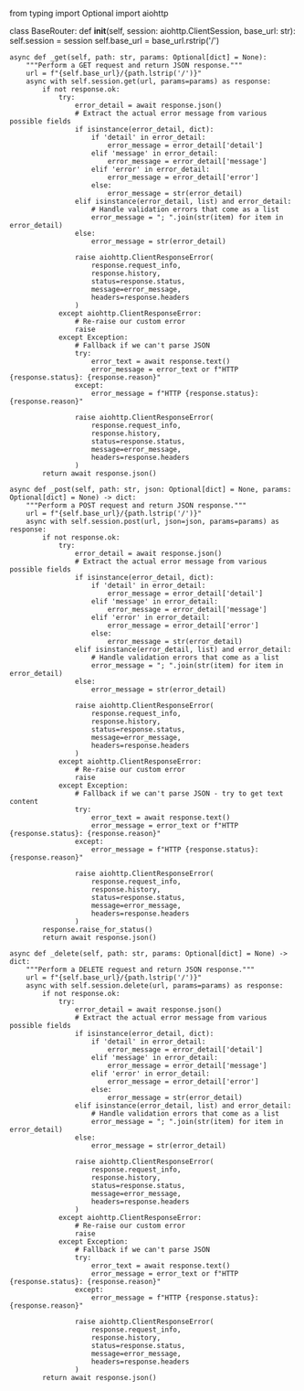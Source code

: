 from typing import Optional
import aiohttp


class BaseRouter:
    def __init__(self, session: aiohttp.ClientSession, base_url: str):
        self.session = session
        self.base_url = base_url.rstrip('/')
    
    async def _get(self, path: str, params: Optional[dict] = None):
        """Perform a GET request and return JSON response."""
        url = f"{self.base_url}/{path.lstrip('/')}"
        async with self.session.get(url, params=params) as response:
            if not response.ok:
                try:
                    error_detail = await response.json()
                    # Extract the actual error message from various possible fields
                    if isinstance(error_detail, dict):
                        if 'detail' in error_detail:
                            error_message = error_detail['detail']
                        elif 'message' in error_detail:
                            error_message = error_detail['message']
                        elif 'error' in error_detail:
                            error_message = error_detail['error']
                        else:
                            error_message = str(error_detail)
                    elif isinstance(error_detail, list) and error_detail:
                        # Handle validation errors that come as a list
                        error_message = "; ".join(str(item) for item in error_detail)
                    else:
                        error_message = str(error_detail)
                    
                    raise aiohttp.ClientResponseError(
                        response.request_info, 
                        response.history,
                        status=response.status,
                        message=error_message,
                        headers=response.headers
                    )
                except aiohttp.ClientResponseError:
                    # Re-raise our custom error
                    raise
                except Exception:
                    # Fallback if we can't parse JSON
                    try:
                        error_text = await response.text()
                        error_message = error_text or f"HTTP {response.status}: {response.reason}"
                    except:
                        error_message = f"HTTP {response.status}: {response.reason}"
                    
                    raise aiohttp.ClientResponseError(
                        response.request_info,
                        response.history,
                        status=response.status,
                        message=error_message,
                        headers=response.headers
                    )
            return await response.json()
    
    async def _post(self, path: str, json: Optional[dict] = None, params: Optional[dict] = None) -> dict:
        """Perform a POST request and return JSON response."""
        url = f"{self.base_url}/{path.lstrip('/')}"
        async with self.session.post(url, json=json, params=params) as response:
            if not response.ok:
                try:
                    error_detail = await response.json()
                    # Extract the actual error message from various possible fields
                    if isinstance(error_detail, dict):
                        if 'detail' in error_detail:
                            error_message = error_detail['detail']
                        elif 'message' in error_detail:
                            error_message = error_detail['message']
                        elif 'error' in error_detail:
                            error_message = error_detail['error']
                        else:
                            error_message = str(error_detail)
                    elif isinstance(error_detail, list) and error_detail:
                        # Handle validation errors that come as a list
                        error_message = "; ".join(str(item) for item in error_detail)
                    else:
                        error_message = str(error_detail)
                    
                    raise aiohttp.ClientResponseError(
                        response.request_info, 
                        response.history,
                        status=response.status,
                        message=error_message,
                        headers=response.headers
                    )
                except aiohttp.ClientResponseError:
                    # Re-raise our custom error
                    raise
                except Exception:
                    # Fallback if we can't parse JSON - try to get text content
                    try:
                        error_text = await response.text()
                        error_message = error_text or f"HTTP {response.status}: {response.reason}"
                    except:
                        error_message = f"HTTP {response.status}: {response.reason}"
                    
                    raise aiohttp.ClientResponseError(
                        response.request_info,
                        response.history,
                        status=response.status,
                        message=error_message,
                        headers=response.headers
                    )
            response.raise_for_status()
            return await response.json()
    
    async def _delete(self, path: str, params: Optional[dict] = None) -> dict:
        """Perform a DELETE request and return JSON response."""
        url = f"{self.base_url}/{path.lstrip('/')}"
        async with self.session.delete(url, params=params) as response:
            if not response.ok:
                try:
                    error_detail = await response.json()
                    # Extract the actual error message from various possible fields
                    if isinstance(error_detail, dict):
                        if 'detail' in error_detail:
                            error_message = error_detail['detail']
                        elif 'message' in error_detail:
                            error_message = error_detail['message']
                        elif 'error' in error_detail:
                            error_message = error_detail['error']
                        else:
                            error_message = str(error_detail)
                    elif isinstance(error_detail, list) and error_detail:
                        # Handle validation errors that come as a list
                        error_message = "; ".join(str(item) for item in error_detail)
                    else:
                        error_message = str(error_detail)
                    
                    raise aiohttp.ClientResponseError(
                        response.request_info, 
                        response.history,
                        status=response.status,
                        message=error_message,
                        headers=response.headers
                    )
                except aiohttp.ClientResponseError:
                    # Re-raise our custom error
                    raise
                except Exception:
                    # Fallback if we can't parse JSON
                    try:
                        error_text = await response.text()
                        error_message = error_text or f"HTTP {response.status}: {response.reason}"
                    except:
                        error_message = f"HTTP {response.status}: {response.reason}"
                    
                    raise aiohttp.ClientResponseError(
                        response.request_info,
                        response.history,
                        status=response.status,
                        message=error_message,
                        headers=response.headers
                    )
            return await response.json()
